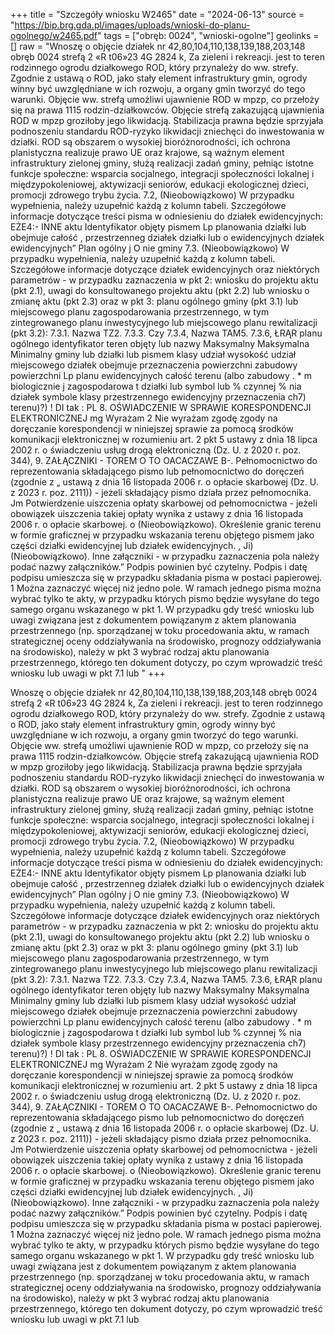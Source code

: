 +++
title = "Szczegóły wniosku W2465"
date = "2024-06-13"
source = "https://bip.brg.gda.pl/images/uploads/wnioski-do-planu-ogolnego/w2465.pdf"
tags = ["obręb: 0024", "wnioski-ogolne"]
geolinks = []
raw = "Wnoszę o objęcie działek nr 42,80,104,110,138,139,188,203,148 obręb 0024 strefą 2 «R t06»23 4G 2824 k, Za zieleni i rekreacji. jest to teren rodzinnego ogrodu działkowego ROD, który przynależy do ww. strefy. Zgodnie z ustawą o ROD, jako stały element infrastruktury gmin, ogrody winny być uwzględniane w ich rozwoju, a organy gmin tworzyć do tego warunki. Objęcie ww. strefą umożliwi ujawnienie ROD w mpzp, co przełoży się na prawa 1115 rodzin-działkowców. Objęcie strefą zakazującą ujawnienia ROD w mpzp groziłoby jego likwidacją. Stabilizacja prawna będzie sprzyjała podnoszeniu standardu ROD-ryzyko likwidacji zniechęci do inwestowania w działki. ROD są obszarem o wysokiej bioróżnorodności, ich ochrona planistyczna realizuje prawo UE oraz krajowe, są ważnym element infrastruktury zielonej gminy, służą realizacji zadań gminy, pełniąc istotne funkcje społeczne: wsparcia socjalnego, integracji społeczności lokalnej i międzypokoleniowej, aktywizacji seniorów, edukacji ekologicznej dzieci, promocji zdrowego trybu życia. 7.2, (Nieobowiązkowo) W przypadku wypełnienia, należy uzupełnić każdą z kolumn tabeli. Szczegółowe informacje dotyczące treści pisma w odniesieniu do działek ewidencyjnych: EŻE4:- INNE aktu Identyfikator objęty pismem Lp planowania działki lub obejmuje całość , przestrzenneg działek działki lub o ewidencyjnych działek ewidencyjnych” Plan ogólny j O nie gminy 7.3. (Nieobowiązkowo) W przypadku wypełnienia, należy uzupełnić każdą z kolumn tabeli. Szczegółowe informacje dotyczące działek ewidencyjnych oraz niektórych parametrów - w przypadku zaznaczenia w pkt 2: wniosku do projektu aktu (pkt 2.1), uwagi do konsultowanego projektu aktu (pkt 2.2) lub wniosku o zmianę aktu (pkt 2.3) oraz w pkt 3: planu ogólnego gminy (pkt 3.1) lub miejscowego planu zagospodarowania przestrzennego, w tym zintegrowanego planu inwestycyjnego lub miejscowego planu rewitalizacji (pkt 3.2): 7.3.1. Nazwa TZ2. 7.3.3. Czy 7.3.4, Nazwa TAM5. 7.3.6, ŁRĄR  planu ogólnego  identyfikator  teren objęty lub nazwy Maksymalny  Maksymalna  Minimalny gminy lub działki lub pismem klasy udział wysokość udział miejscowego działek obejmuje przeznaczenia  powierzchni  zabudowy powierzchni Lp planu ewidencyjnych całość terenu (albo zabudowy . * m biologicznie j zagospodarowa t działki lub symbol lub % czynnej % nia działek symbole klasy przestrzennego ewidencyjny  przeznaczenia ch7) terenu)?) ! DI tak :  PL 8. OŚWIADCZENIE W SPRAWIE KORESPONDENCJI ELEKTRONICZNEJ  mg  Wyrażam 2 Nie wyrażam zgodę zgody  na doręczanie korespondencji w niniejszej sprawie za pomocą środków komunikacji elektronicznej w rozumieniu art. 2 pkt 5 ustawy z dnia 18 lipca 2002 r. o świadczeniu usług drogą elektroniczną (Dz. U. z 2020 r. poz. 344), 9. ZAŁĄCZNIKI - TOREM O TO OACACZAWE B-. Pełnomocnictwo do reprezentowania składającego pismo lub pełnomocnictwo do doręczeń (zgodnie z „ ustawą z dnia 16 listopada 2006 r. o opłacie skarbowej (Dz. U. z 2023 r. poz. 2111)) - jeżeli składający pismo działa przez pełnomocnika. Jm  Potwierdzenie uiszczenia opłaty skarbowej od pełnomocnictwa - jeżeli obowiązek uiszczenia takiej opłaty wynika z ustawy z dnia 16 listopada 2006 r. o opłacie skarbowej. o (Nieobowiązkowo). Określenie granic terenu w formie graficznej w przypadku wskazania terenu objętego pismem jako części działki ewidencyjnej lub działek ewidencyjnych. , Ji) (Nieobowiązkowo). Inne załączniki - w przypadku zaznaczenia pola należy podać nazwy załączników.” Podpis powinien być czytelny. Podpis i datę podpisu umieszcza się w przypadku składania pisma w postaci papierowej. 1 Można zaznaczyć więcej niż jedno pole. W ramach jednego pisma można wybrać tylko te akty, w przypadku których pismo będzie wysyłane do tego samego organu wskazanego w pkt 1. W przypadku gdy treść wniosku lub uwagi związana jest z dokumentem powiązanym z aktem planowania przestrzennego (np. sporządzanej w toku procedowania aktu, w ramach strategicznej oceny oddziaływania na środowisko, prognozy oddziaływania na środowisko), należy w pkt 3 wybrać rodzaj aktu planowania przestrzennego, którego ten dokument dotyczy, po czym wprowadzić treść wniosku lub uwagi w pkt 7.1 lub "
+++

Wnoszę o objęcie działek nr 42,80,104,110,138,139,188,203,148 obręb 0024 strefą
2 «R t06»23 4G 2824 k, Za
zieleni i rekreacji. jest to teren rodzinnego ogrodu działkowego ROD, który przynależy do ww.
strefy. Zgodnie z ustawą o ROD, jako stały element infrastruktury gmin, ogrody winny być
uwzględniane w ich rozwoju, a organy gmin tworzyć do tego warunki. Objęcie ww. strefą
umożliwi ujawnienie ROD w mpzp, co przełoży się na prawa 1115 rodzin-działkowców. Objęcie
strefą zakazującą ujawnienia ROD w mpzp groziłoby jego likwidacją. Stabilizacja prawna będzie
sprzyjała podnoszeniu standardu ROD-ryzyko likwidacji zniechęci do inwestowania w działki.
ROD są obszarem o wysokiej bioróżnorodności, ich ochrona planistyczna realizuje prawo UE oraz
krajowe, są ważnym element infrastruktury zielonej gminy, służą realizacji zadań gminy, pełniąc
istotne funkcje społeczne: wsparcia socjalnego, integracji społeczności lokalnej i
międzypokoleniowej, aktywizacji seniorów, edukacji ekologicznej dzieci, promocji zdrowego
trybu życia.
7.2, (Nieobowiązkowo) W przypadku wypełnienia, należy uzupełnić każdą z kolumn tabeli.
Szczegółowe informacje dotyczące treści pisma w odniesieniu do działek ewidencyjnych:
EŻE4:- INNE
aktu Identyfikator objęty pismem
Lp planowania działki lub obejmuje całość
, przestrzenneg działek działki lub
o ewidencyjnych działek
ewidencyjnych”
Plan ogólny j O nie
gminy
7.3. (Nieobowiązkowo) W przypadku wypełnienia, należy uzupełnić każdą z kolumn tabeli.
Szczegółowe informacje dotyczące działek ewidencyjnych oraz niektórych parametrów - w
przypadku zaznaczenia w pkt 2: wniosku do projektu aktu (pkt 2.1), uwagi do konsultowanego
projektu aktu (pkt 2.2) lub wniosku o zmianę aktu (pkt 2.3) oraz w pkt 3: planu ogólnego gminy
(pkt 3.1) lub miejscowego planu zagospodarowania przestrzennego, w tym zintegrowanego
planu inwestycyjnego lub miejscowego planu rewitalizacji (pkt 3.2):
7.3.1. Nazwa TZ2. 7.3.3. Czy 7.3.4, Nazwa TAM5. 7.3.6, ŁRĄR
 planu ogólnego  identyfikator  teren objęty lub nazwy Maksymalny  Maksymalna  Minimalny
gminy lub działki lub pismem klasy udział wysokość udział
miejscowego działek obejmuje przeznaczenia  powierzchni  zabudowy powierzchni
Lp planu ewidencyjnych całość terenu (albo zabudowy . * m biologicznie
j zagospodarowa t działki lub symbol lub % czynnej %
nia działek symbole klasy
przestrzennego ewidencyjny  przeznaczenia
ch7) terenu)?) !
DI tak
:  PL
8. OŚWIADCZENIE W SPRAWIE KORESPONDENCJI ELEKTRONICZNEJ 
mg  Wyrażam 2 Nie wyrażam
zgodę zgody 
na doręczanie korespondencji w niniejszej sprawie za pomocą środków komunikacji elektronicznej
w rozumieniu art. 2 pkt 5 ustawy z dnia 18 lipca 2002 r. o świadczeniu usług drogą elektroniczną
(Dz. U. z 2020 r. poz. 344),
9. ZAŁĄCZNIKI - TOREM O TO OACACZAWE
B-. Pełnomocnictwo do reprezentowania składającego pismo lub pełnomocnictwo do doręczeń (zgodnie z
„ ustawą z dnia 16 listopada 2006 r. o opłacie skarbowej (Dz. U. z 2023 r. poz. 2111)) - jeżeli składający
pismo działa przez pełnomocnika.
Jm  Potwierdzenie uiszczenia opłaty skarbowej od pełnomocnictwa - jeżeli obowiązek uiszczenia takiej opłaty
wynika z ustawy z dnia 16 listopada 2006 r. o opłacie skarbowej.
o (Nieobowiązkowo). Określenie granic terenu w formie graficznej w przypadku wskazania terenu objętego
pismem jako części działki ewidencyjnej lub działek ewidencyjnych. ,
Ji) (Nieobowiązkowo). Inne załączniki - w przypadku zaznaczenia pola należy podać nazwy załączników.”
Podpis powinien być czytelny. Podpis i datę podpisu umieszcza się w przypadku składania pisma w postaci papierowej.
1 Można zaznaczyć więcej niż jedno pole. W ramach jednego pisma można wybrać tylko te akty, w przypadku których
pismo będzie wysyłane do tego samego organu wskazanego w pkt 1. W przypadku gdy treść wniosku lub uwagi związana
jest z dokumentem powiązanym z aktem planowania przestrzennego (np. sporządzanej w toku procedowania aktu, w
ramach strategicznej oceny oddziaływania na środowisko, prognozy oddziaływania na środowisko), należy w pkt 3 wybrać
rodzaj aktu planowania przestrzennego, którego ten dokument dotyczy, po czym wprowadzić treść wniosku lub uwagi w
pkt 7.1 lub 


